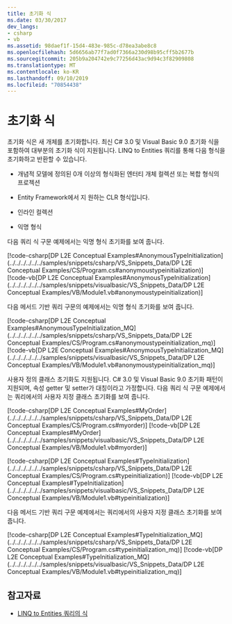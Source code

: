 ```yaml
---
title: 초기화 식
ms.date: 03/30/2017
dev_langs:
- csharp
- vb
ms.assetid: 98daef1f-15d4-483e-985c-d78ea3abe8c8
ms.openlocfilehash: 5d6656ab77f7ad0f7366a230d98b95cff5b2677b
ms.sourcegitcommit: 205b9a204742e9c77256d43ac9d94c3f82909808
ms.translationtype: MT
ms.contentlocale: ko-KR
ms.lasthandoff: 09/10/2019
ms.locfileid: "70854438"
---
```

# <a name="initialization-expressions"></a>초기화 식
초기화 식은 새 개체를 초기화합니다. 최신 C# 3.0 및 Visual Basic 9.0 초기화 식을 포함하여 대부분의 초기화 식이 지원됩니다. LINQ to Entities 쿼리를 통해 다음 형식을 초기화하고 반환할 수 있습니다.  
  
- 개념적 모델에 정의된 0개 이상의 형식화된 엔터티 개체 컬렉션 또는 복합 형식의 프로젝션  
  
- Entity Framework에서 지 원하는 CLR 형식입니다.
  
- 인라인 컬렉션  
  
- 익명 형식  
  
 다음 쿼리 식 구문 예제에서는 익명 형식 초기화를 보여 줍니다.  
  
 [!code-csharp[DP L2E Conceptual Examples#AnonymousTypeInitialization](../../../../../../samples/snippets/csharp/VS_Snippets_Data/DP L2E Conceptual Examples/CS/Program.cs#anonymoustypeinitialization)]
 [!code-vb[DP L2E Conceptual Examples#AnonymousTypeInitialization](../../../../../../samples/snippets/visualbasic/VS_Snippets_Data/DP L2E Conceptual Examples/VB/Module1.vb#anonymoustypeinitialization)]  
  
 다음 메서드 기반 쿼리 구문의 예제에서는 익명 형식 초기화를 보여 줍니다.  
  
 [!code-csharp[DP L2E Conceptual Examples#AnonymousTypeInitialization_MQ](../../../../../../samples/snippets/csharp/VS_Snippets_Data/DP L2E Conceptual Examples/CS/Program.cs#anonymoustypeinitialization_mq)]
 [!code-vb[DP L2E Conceptual Examples#AnonymousTypeInitialization_MQ](../../../../../../samples/snippets/visualbasic/VS_Snippets_Data/DP L2E Conceptual Examples/VB/Module1.vb#anonymoustypeinitialization_mq)]  
  
 사용자 정의 클래스 초기화도 지원됩니다. C# 3.0 및 Visual Basic 9.0 초기화 패턴이 지원되며, 속성 getter 및 setter가 대칭이라고 가정합니다. 다음 쿼리 식 구문 예제에서는 쿼리에서의 사용자 지정 클래스 초기화를 보여 줍니다.  
  
 [!code-csharp[DP L2E Conceptual Examples#MyOrder](../../../../../../samples/snippets/csharp/VS_Snippets_Data/DP L2E Conceptual Examples/CS/Program.cs#myorder)]
 [!code-vb[DP L2E Conceptual Examples#MyOrder](../../../../../../samples/snippets/visualbasic/VS_Snippets_Data/DP L2E Conceptual Examples/VB/Module1.vb#myorder)]  
  
 [!code-csharp[DP L2E Conceptual Examples#TypeInitialization](../../../../../../samples/snippets/csharp/VS_Snippets_Data/DP L2E Conceptual Examples/CS/Program.cs#typeinitialization)]
 [!code-vb[DP L2E Conceptual Examples#TypeInitialization](../../../../../../samples/snippets/visualbasic/VS_Snippets_Data/DP L2E Conceptual Examples/VB/Module1.vb#typeinitialization)]  
  
 다음 메서드 기반 쿼리 구문 예제에서는 쿼리에서의 사용자 지정 클래스 초기화를 보여 줍니다.  
  
 [!code-csharp[DP L2E Conceptual Examples#TypeInitialization_MQ](../../../../../../samples/snippets/csharp/VS_Snippets_Data/DP L2E Conceptual Examples/CS/Program.cs#typeinitialization_mq)]
 [!code-vb[DP L2E Conceptual Examples#TypeInitialization_MQ](../../../../../../samples/snippets/visualbasic/VS_Snippets_Data/DP L2E Conceptual Examples/VB/Module1.vb#typeinitialization_mq)]  
  
## <a name="see-also"></a>참고자료

- [LINQ to Entities 쿼리의 식](expressions-in-linq-to-entities-queries.md)
